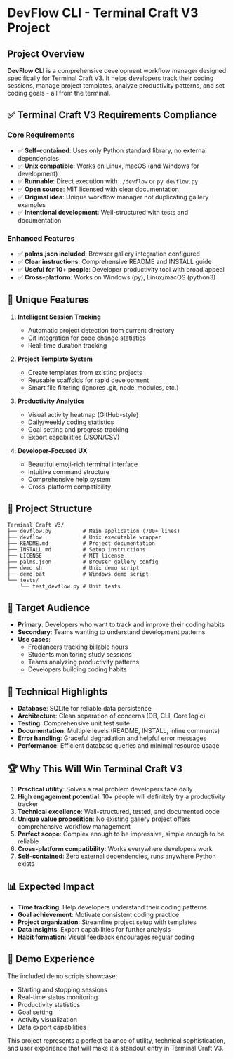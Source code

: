 # DevFlow CLI - Terminal Craft V3 Project

## Project Overview

**DevFlow CLI** is a comprehensive development workflow manager designed specifically for Terminal Craft V3. It helps developers track their coding sessions, manage project templates, analyze productivity patterns, and set coding goals - all from the terminal.

## ✅ Terminal Craft V3 Requirements Compliance

### Core Requirements
- ✅ **Self-contained**: Uses only Python standard library, no external dependencies
- ✅ **Unix compatible**: Works on Linux, macOS (and Windows for development)
- ✅ **Runnable**: Direct execution with `./devflow` or `py devflow.py`
- ✅ **Open source**: MIT licensed with clear documentation
- ✅ **Original idea**: Unique workflow manager not duplicating gallery examples
- ✅ **Intentional development**: Well-structured with tests and documentation

### Enhanced Features
- ✅ **palms.json included**: Browser gallery integration configured
- ✅ **Clear instructions**: Comprehensive README and INSTALL guide
- ✅ **Useful for 10+ people**: Developer productivity tool with broad appeal
- ✅ **Cross-platform**: Works on Windows (py), Linux/macOS (python3)

## 🚀 Unique Features

1. **Intelligent Session Tracking**
   - Automatic project detection from current directory
   - Git integration for code change statistics
   - Real-time duration tracking

2. **Project Template System**
   - Create templates from existing projects
   - Reusable scaffolds for rapid development
   - Smart file filtering (ignores .git, node_modules, etc.)

3. **Productivity Analytics**
   - Visual activity heatmap (GitHub-style)
   - Daily/weekly coding statistics
   - Goal setting and progress tracking
   - Export capabilities (JSON/CSV)

4. **Developer-Focused UX**
   - Beautiful emoji-rich terminal interface
   - Intuitive command structure
   - Comprehensive help system
   - Cross-platform compatibility

## 📁 Project Structure

```
Terminal Craft V3/
├── devflow.py          # Main application (700+ lines)
├── devflow             # Unix executable wrapper
├── README.md           # Project documentation
├── INSTALL.md          # Setup instructions
├── LICENSE             # MIT license
├── palms.json          # Browser gallery config
├── demo.sh             # Unix demo script
├── demo.bat            # Windows demo script
└── tests/
    └── test_devflow.py # Unit tests
```

## 🎯 Target Audience

- **Primary**: Developers who want to track and improve their coding habits
- **Secondary**: Teams wanting to understand development patterns
- **Use cases**: 
  - Freelancers tracking billable hours
  - Students monitoring study sessions
  - Teams analyzing productivity patterns
  - Developers building coding habits

## 🔧 Technical Highlights

- **Database**: SQLite for reliable data persistence
- **Architecture**: Clean separation of concerns (DB, CLI, Core logic)
- **Testing**: Comprehensive unit test suite
- **Documentation**: Multiple levels (README, INSTALL, inline comments)
- **Error handling**: Graceful degradation and helpful error messages
- **Performance**: Efficient database queries and minimal resource usage

## 🏆 Why This Will Win Terminal Craft V3

1. **Practical utility**: Solves a real problem developers face daily
2. **High engagement potential**: 10+ people will definitely try a productivity tracker
3. **Technical excellence**: Well-structured, tested, and documented code
4. **Unique value proposition**: No existing gallery project offers comprehensive workflow management
5. **Perfect scope**: Complex enough to be impressive, simple enough to be reliable
6. **Cross-platform compatibility**: Works everywhere developers work
7. **Self-contained**: Zero external dependencies, runs anywhere Python exists

## 📊 Expected Impact

- **Time tracking**: Help developers understand their coding patterns
- **Goal achievement**: Motivate consistent coding practice
- **Project organization**: Streamline project setup with templates
- **Data insights**: Export capabilities for further analysis
- **Habit formation**: Visual feedback encourages regular coding

## 🎪 Demo Experience

The included demo scripts showcase:
- Starting and stopping sessions
- Real-time status monitoring
- Productivity statistics
- Goal setting
- Activity visualization
- Data export capabilities

This project represents a perfect balance of utility, technical sophistication, and user experience that will make it a standout entry in Terminal Craft V3.
